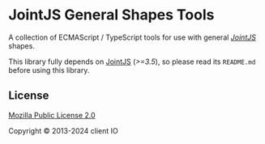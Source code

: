 # JointJS General Shapes Tools

A collection of ECMAScript / TypeScript tools for use with general *[JointJS](https://www.jointjs.com/)* shapes.

This library fully depends on [JointJS](https://github.com/clientio/joint) (*>=3.5*), so please read its `README.md` before using this library.

## License

[Mozilla Public License 2.0](https://www.mozilla.org/en-US/MPL/2.0/)

Copyright © 2013-2024 client IO
